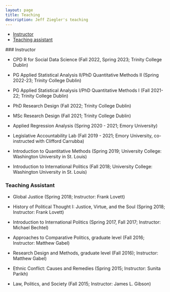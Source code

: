 ```yaml
---
layout: page
title: Teaching
description: Jeff Ziegler's teaching
---
```


<div class="navbar">
    <div class="navbar-inner">
        <ul class="nav">
            <li><a href="#instructor">Instructor</a></li>
            <li><a href="#TA">Teaching assistant</a></li>
        </ul>
    </div>
</div>
### <a name="instructor"></a>Instructor

- CPD R for Social Data Science (Fall 2022, Spring 2023; Trinity College Dublin)

- PG Applied Statistical Analysis II/PhD Quantitative Methods II (Spring 2022-23; Trinity College Dublin)

- PG Applied Statistical Analysis I/PhD Quantitative Methods I (Fall 2021-22; Trinity College Dublin)

- PhD Research Design (Fall 2022; Trinity College Dublin)

- MSc Research Design (Fall 2021; Trinity College Dublin)

- Applied Regression Analysis (Spring 2020 - 2021; Emory University)

- Legislative Accountability Lab (Fall 2019 - 2021; Emory University, co-instructed with Clifford Carrubba)

- Introduction to Quantitative Methods (Spring 2019; University College: Washington University in St. Louis)

- Introduction to International Politics (Fall 2018; University College: Washington University in St. Louis)

### <a name="TA"></a>Teaching Assistant

- Global Justice (Spring 2018; Instructor: Frank Lovett)

- History of Political Thought I: Justice, Virtue, and the Soul (Spring 2018; Instructor: Frank Lovett)

- Introduction to International Politics (Spring 2017, Fall 2017; Instructor: Michael Bechtel)

- Approaches to Comparative Politics, graduate level (Fall 2016; Instructor: Matthew Gabel)

- Research Design and Methods, graduate level (Fall 2016); Instructor: Matthew Gabel)

- Ethnic Conflict: Causes and Remedies (Spring 2015; Instructor: Sunita Parikh)

- Law, Politics, and Society (Fall 2015; Instructor: James L. Gibson)

<link href="https://assets.calendly.com/assets/external/widget.css" rel="stylesheet">
<script src="https://assets.calendly.com/assets/external/widget.js" type="text/javascript"></script>
<script type="text/javascript">Calendly.initBadgeWidget({ url: 'https://calendly.com/jeffreymziegler/pou-7003-oh', text: 'Schedule time with me', color: '#00a2ff', textColor: '#ffffff', branding: true });</script>
